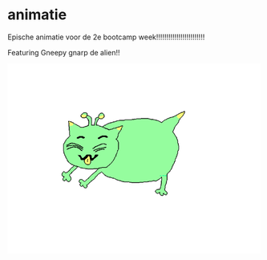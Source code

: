 # animatie
Epische animatie voor de 2e bootcamp week!!!!!!!!!!!!!!!!!!!!!!!!

Featuring Gneepy gnarp de alien!!

![Gneepy gnarp](./content/img/gneepy-gnarp-original.png)